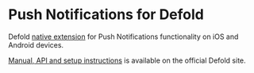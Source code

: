 # Push Notifications for Defold

Defold [native extension](https://www.defold.com/manuals/extensions/) for Push Notifications functionality on iOS and Android devices.

[Manual, API and setup instructions](https://www.defold.com/extension-push/) is available on the official Defold site.
